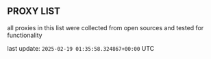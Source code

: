 ## PROXY LIST

all proxies in this list were collected from open sources and tested for functionality

last update: `2025-02-19 01:35:58.324867+00:00` UTC
